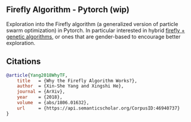 ## Firefly Algorithm - Pytorch (wip)

Exploration into the Firefly algorithm (a generalized version of particle swarm optimization) in Pytorch. In particular interested in hybrid <a href="https://academic.oup.com/jcde/article/9/2/706/6566441">firefly + genetic algorithms</a>, or ones that are gender-based to encourage better exploration.

## Citations

```bibtex
@article{Yang2018WhyTF,
    title   = {Why the Firefly Algorithm Works?},
    author  = {Xin-She Yang and Xingshi He},
    journal = {ArXiv},
    year    = {2018},
    volume  = {abs/1806.01632},
    url     = {https://api.semanticscholar.org/CorpusID:46940737}
}
```
